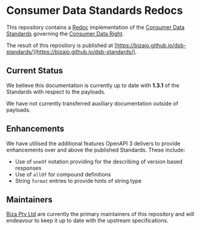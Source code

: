 # Consumer Data Standards Redocs

This repository contains a [Redoc](https://github.com/Redocly/redoc) implementation of the [Consumer Data Standards](https://consumerdatastandardsaustralia.github.io/standards) governing the [Consumer Data Right](https://www.accc.gov.au/focus-areas/consumer-data-right-cdr-0).

The result of this repository is published at [https://bizaio.github.io/dsb-standards/](https://bizaio.github.io/dsb-standards/).

## Current Status

We believe this documentation is currently up to date with **1.3.1** of the Standards with respect to the payloads.

We have not currently transferred auxiliary documentation outside of payloads.

## Enhancements

We have utilised the additional features OpenAPI 3 delivers to provide enhancements over and above the published Standards. These include:

- Use of `oneOf` notation providing for the describing of version based responses
- Use of `allOf` for compound definitions
- String `format` entries to provide hints of string type

## Maintainers

[Biza Pty Ltd](https://biza.io/) are currently the primary maintainers of this repository and will endeavour to keep it up to date with the upstream specifications.

